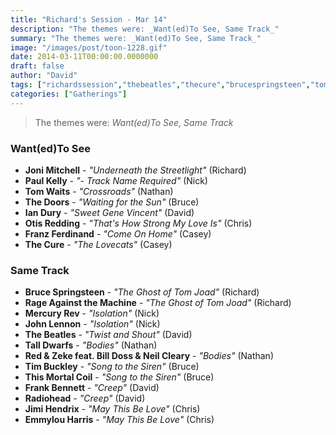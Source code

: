 ```yaml
---
title: "Richard's Session - Mar 14"
description: "The themes were: _Want(ed)To See, Same Track_"
summary: "The themes were: _Want(ed)To See, Same Track_"
image: "/images/post/toon-1228.gif"
date: 2014-03-11T00:00:00.0000000
draft: false
author: "David"
tags: ["richardssession","thebeatles","thecure","brucespringsteen","tomwaits","paulkelly","jimihendrix","jonimitchell","radiohead","thedoors","johnlennon","mercuryrev","otisredding","thismortalcoil","talldwarfs","emmylouharris","rageagainstthemachine","iandury","timbuckley","frankbennett","franzferdinand","redandzekefeatbilldossandneilcleary"]
categories: ["Gatherings"]
---
```

> The themes were: _Want(ed)To See, Same Track_
### Want(ed)To See
- **Joni Mitchell** - _"Underneath the Streetlight"_ (Richard)
- **Paul Kelly** - _"- Track Name Required"_ (Nick)
- **Tom Waits** - _"Crossroads"_ (Nathan)
- **The Doors** - _"Waiting for the Sun"_ (Bruce)
- **Ian Dury** - _"Sweet Gene Vincent"_ (David)
- **Otis Redding** - _"That's How Strong My Love Is"_ (Chris)
- **Franz Ferdinand** - _"Come On Home"_ (Casey)
- **The Cure** - _"The Lovecats"_ (Casey)
### Same Track
- **Bruce Springsteen** - _"The Ghost of Tom Joad"_ (Richard)
- **Rage Against the Machine** - _"The Ghost of Tom Joad"_ (Richard)
- **Mercury Rev** - _"Isolation"_ (Nick)
- **John Lennon** - _"Isolation"_ (Nick)
- **The Beatles** - _"Twist and Shout"_ (David)
- **Tall Dwarfs** - _"Bodies"_ (Nathan)
- **Red & Zeke feat. Bill Doss & Neil Cleary** - _"Bodies"_ (Nathan)
- **Tim Buckley** - _"Song to the Siren"_ (Bruce)
- **This Mortal Coil** - _"Song to the Siren"_ (Bruce)
- **Frank Bennett** - _"Creep"_ (David)
- **Radiohead** - _"Creep"_ (David)
- **Jimi Hendrix** - _"May This Be Love"_ (Chris)
- **Emmylou Harris** - _"May This Be Love"_ (Chris)
